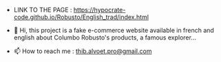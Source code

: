 - LINK TO THE PAGE : https://hypocrate-code.github.io/Robusto/English_trad/index.html
- 👋 Hi, this project is a fake e-commerce website available in french and english about Columbo Robusto's products, a famous explorer...

- 📫 How to reach me : thib.alvoet.pro@gmail.com